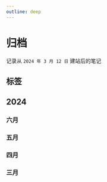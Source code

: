 ```yaml
---
outline: deep
---
```


<script lang="ts" setup>
import MarkPage from '../.vitepress/theme/views/markPage.vue'
import TagGroupPage from '../.vitepress/theme/components/tagGroup.vue'
import { type TagGroup, type TagItem, type Link, createTag } from '../.vitepress/utils/createTag'
import { markDate, markData } from '../.vitepress/constant/2024-mark-link.ts'

/* 三月数据 */
const marDate: number[] = markDate.MAR 
const marLink: Link[] = markData.MAR
/* 四月数据 */
const apriDate:number[] = markDate.APRI
const apriLink: Link[] = markData.APRI
/* 五月数据 */
const mayDate:number[] = markDate.MAY
const mayLink:Link[] = markData.MAY
/* 六月数据 */
const junDate:number[] = markDate.JUN
const junLink:Link[] = markData.JUN

// 标签组
const tagGroups: TagGroup[] = createTag()
// 一维标签组, 将所有类型的标签组压平
let tagsMap: TagItem[] = []
tagGroups.map(group => {
  group.items.map(item => tagsMap.push(item))
})
</script>

# 归档

记录从 `2024 年 3 月 12 日` 建站后的笔记

## 标签

<TagGroupPage :tagGroups="tagGroups" />

## 2024

### 六月

<MarkPage :monthLink="junLink" :markedDate="junDate" :tagsMap="tagsMap" :year="2024" :month="6" :length="30" />

### 五月

<MarkPage :monthLink="mayLink" :markedDate="mayDate" :tagsMap="tagsMap" :year="2024" :month="5" :length="31" />

### 四月

<MarkPage :monthLink="apriLink" :markedDate="apriDate" :tagsMap="tagsMap" :year="2024" :month="4" :length="30" />

### 三月

<MarkPage :monthLink="marLink" :markedDate="marDate" :tagsMap="tagsMap" :year="2024" :month="3" :length="31" />
